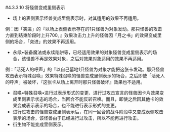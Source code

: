 #4.3.3.10        将怪兽变成里侧表示
* 场上的表侧表示怪兽变成里侧表示时，对其适用的效果不再适用。

例：因「突进」的『以场上表侧表示存在的1只怪兽为对象发动。那只怪兽的攻击力直到结束阶段时上升700。』效果攻击力上升的怪兽因「月之书」的效果变成里侧的场合，「突进」的效果不再适用。
* 永续•装备魔法或永续陷阱等，已经适用效果的对象怪兽变成里侧表示的场合，该怪兽不再是效果对象，之后对效果对象适用的效果不再适用。

例：「活死人的呼声」的『以自己墓地1只怪兽为对象才能把这张卡发动。那只怪兽攻击表示特殊召唤』效果特殊召唤的怪兽变成里侧表示的场合，之后即使「活死人的呼声」被破坏，『这张卡从场上离开时那只怪兽破坏』效果也不适用。
* 召唤•特殊召唤•进行过表示形式的变更、进行过攻击宣言的怪兽因卡片效果变成里侧表示状态的场合，当回合不能反转召唤。而且，即使之后因其他卡的效果变成表示表示的场合，也不能进行表示形式的变更。
* 进行过攻击的怪兽变成里侧表示后，在同一回合的战斗阶段中又变成表侧攻击表示的场合，该怪兽由于已经进行过攻击，所以不能再进行攻击。
* 衍生物不能变成里侧表示。
